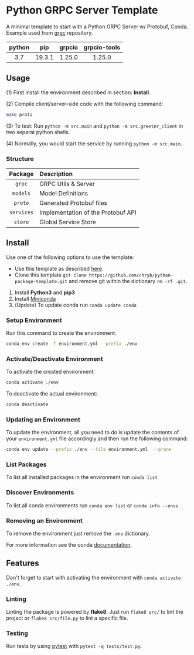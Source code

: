# Python GRPC Server Template

A minimal template to start with a Python GRPC Server w/ Protobuf, Conda. Example used from [grpc](https://github.com/grpc/grpc) repository.

|python|pip|grpcio|grpcio-tools|
|:--:|:--:|:--:|:--:|
|3.7|19.3.1|1.25.0|1.25.0|

## Usage

(1) First install the environment described in section: **Install**.

(2) Compile client/server-side code with the following command:

```bash
make proto
```

(3) To test: Run `python -m src.main` and `python -m src.greeter_client` in two separat python shells.

(4) Normally, you would start the service by running `python -m src.main`.

### Structure

|Package|Description|
|:--:|:--|
|`grpc`|GRPC Utils & Server|
|`models`|Model Definitions|
|`proto`|Generated Protobuf files|
|`services`|Implementation of the Protobuf API|
|`store`|Global Service Store|

## Install

Use one of the following options to use the template:

* Use this template as described [here](https://help.github.com/en/github/creating-cloning-and-archiving-repositories/creating-a-repository-from-a-template).
* Clone this template `git clone https://github.com/chryb/python-package-template.git` and remove git within the dictionary `rm -rf .git`.

1. Install **Python3** and **pip3**
2. Install [Miniconda](https://docs.conda.io/en/latest/miniconda.html)
3. (Update) To update conda run `conda update conda`

### Setup Environment

Run this command to create the environment:

```bash
conda env create -f environment.yml --prefix ./env
```

### Activate/Deactivate Environment

To activate the created environment:

```bash
conda activate ./env
```

To deactivate the actual environment:

```bash
conda deactivate
```

### Updating an Environment

To update the environment, all you need to do is update the contents of your `environment.yml` file accordingly and then run the following command:

```bash
conda env update --prefix ./env --file environment.yml  --prune
```

### List Packages

To list all installed packages in the environment run `conda list`

### Discover Environments

To list all conda environments run `conda env list` or `conda info --envs`

### Removing an Environment

To remove the environment just remove the `.env` dictionary.

For more information see the conda [documentation](https://docs.conda.io/projects/conda/en/latest/user-guide/tasks/manage-environments.html).

## Features

Don't forget to start with activating the environment with `conda activate ./env`.

### Linting

Linting the package is powered by **flake8**. Just run `flake8 src/` to lint the project or `flake8 src/file.py` to lint a specific file.

### Testing

Run tests by using [pytest](http://doc.pytest.org/en/latest/contents.html) with `pytest -q tests/test.py`.
